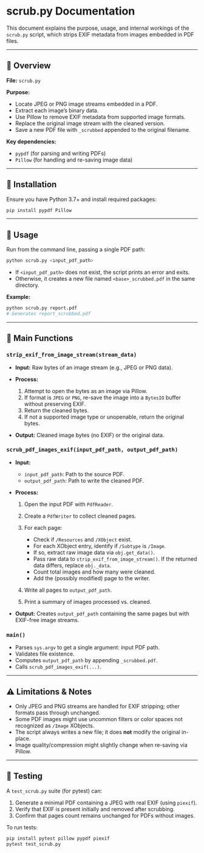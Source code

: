 # scrub.py Documentation

This document explains the purpose, usage, and internal workings of the `scrub.py` script, which strips EXIF metadata from images embedded in PDF files.

---

## 📄 Overview

**File:** `scrub.py`

**Purpose:**

* Locate JPEG or PNG image streams embedded in a PDF.
* Extract each image’s binary data.
* Use Pillow to remove EXIF metadata from supported image formats.
* Replace the original image stream with the cleaned version.
* Save a new PDF file with `_scrubbed` appended to the original filename.

**Key dependencies:**

* `pypdf` (for parsing and writing PDFs)
* `Pillow` (for handling and re-saving image data)

---

## 🔧 Installation

Ensure you have Python 3.7+ and install required packages:

```bash
pip install pypdf Pillow
```

---

## 🚀 Usage

Run from the command line, passing a single PDF path:

```bash
python scrub.py <input_pdf_path>
```

* If `<input_pdf_path>` does not exist, the script prints an error and exits.
* Otherwise, it creates a new file named `<base>_scrubbed.pdf` in the same directory.

**Example:**

```bash
python scrub.py report.pdf
# Generates report_scrubbed.pdf
```

---

## 📑 Main Functions

### `strip_exif_from_image_stream(stream_data)`

* **Input:** Raw bytes of an image stream (e.g., JPEG or PNG data).
* **Process:**

  1. Attempt to open the bytes as an image via Pillow.
  2. If format is `JPEG` or `PNG`, re-save the image into a `BytesIO` buffer without preserving EXIF.
  3. Return the cleaned bytes.
  4. If not a supported image type or unopenable, return the original bytes.
* **Output:** Cleaned image bytes (no EXIF) or the original data.

### `scrub_pdf_images_exif(input_pdf_path, output_pdf_path)`

* **Input:**

  * `input_pdf_path`: Path to the source PDF.
  * `output_pdf_path`: Path to write the cleaned PDF.
* **Process:**

  1. Open the input PDF with `PdfReader`.
  2. Create a `PdfWriter` to collect cleaned pages.
  3. For each page:

     * Check if `/Resources` and `/XObject` exist.
     * For each XObject entry, identify if `/Subtype` is `/Image`.
     * If so, extract raw image data via `obj.get_data()`.
     * Pass raw data to `strip_exif_from_image_stream()`. If the returned data differs, replace `obj._data`.
     * Count total images and how many were cleaned.
     * Add the (possibly modified) page to the writer.
  4. Write all pages to `output_pdf_path`.
  5. Print a summary of images processed vs. cleaned.
* **Output:** Creates `output_pdf_path` containing the same pages but with EXIF-free image streams.

### `main()`

* Parses `sys.argv` to get a single argument: input PDF path.
* Validates file existence.
* Computes `output_pdf_path` by appending `_scrubbed.pdf`.
* Calls `scrub_pdf_images_exif(...)`.

---

## ⚠️ Limitations & Notes

* Only JPEG and PNG streams are handled for EXIF stripping; other formats pass through unchanged.
* Some PDF images might use uncommon filters or color spaces not recognized as `/Image` XObjects.
* The script always writes a new file; it does **not** modify the original in-place.
* Image quality/compression might slightly change when re-saving via Pillow.

---

## 📂 Testing

A `test_scrub.py` suite (for pytest) can:

1. Generate a minimal PDF containing a JPEG with real EXIF (using `piexif`).
2. Verify that EXIF is present initially and removed after scrubbing.
3. Confirm that pages count remains unchanged for PDFs without images.

To run tests:

```bash
pip install pytest pillow pypdf piexif
pytest test_scrub.py
```

